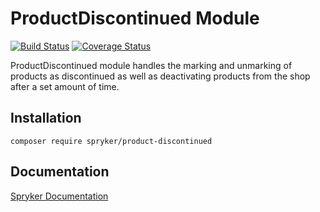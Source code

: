 # ProductDiscontinued Module
[![Build Status](https://travis-ci.org/spryker/product-discontinued.svg)](https://travis-ci.org/spryker/product-discontinued)
[![Coverage Status](https://coveralls.io/repos/github/spryker/product-discontinued/badge.svg)](https://coveralls.io/github/spryker/product-discontinued)

ProductDiscontinued module handles the marking and unmarking of products as discontinued as well as deactivating products from the shop after a set amount of time. 

## Installation

```
composer require spryker/product-discontinued
```

## Documentation

[Spryker Documentation](https://academy.spryker.com/developing_with_spryker/module_guide/modules.html)
